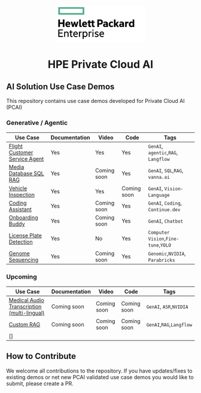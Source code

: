 <div align=center>
<img src="https://raw.githubusercontent.com/hpe-design/logos/master/Requirements/color-logo.png" alt="HPE Logo" height="100"/>

# HPE Private Cloud AI
</div>

##  AI Solution Use Case Demos

This repository contains use case demos developed for Private Cloud AI (PCAI)



### Generative / Agentic

| Use Case                                                      | Documentation | Video         | Code          | Tags                                      |
| --------------------------------------------------------------|---------------|---------------|---------------|-------------------------------------------|
| [Flight Customer Service Agent](flight-customer-service-agent)| Yes           | Yes           | Yes           |`GenAI`, `agentic`,`RAG`, `Langflow`       |
| [Media Database SQL RAG](media-database-sql-rag)              | Yes           | Coming soon   | Yes           |`GenAI`, `SQL`,`RAG`, `vanna.ai`           |
| [Vehicle Inspection](vechicle-inspection)                     | Yes           | Yes           | Coming soon   |`GenAI`, `Vision-Language`                 |
| [Coding Assistant](coding-assistant)                          | Yes           | Coming soon   | Yes           |`GenAI`, `Coding`, `Continue.dev`          |
| [Onboarding Buddy](onboarding-buddy)                          | Yes           | Coming soon   | Yes           |`GenAI`, `Chatbot`                         |
| [License Plate Detection](license-plate-number-detection)     | Yes           | No            | Yes           |`Computer Vision`,`Fine-tune`,`YOLO`       |
| [Genome Sequencing](genome-sequencing)                        | Yes           | Coming soon   | Yes           |`Genomic`,`NVIDIA`, `Parabricks`           |

### Upcoming

| Use Case                                                      | Documentation | Video         | Code          | Tags                                      |
| --------------------------------------------------------------|---------------|---------------|---------------|-------------------------------------------|
| [Medical Audio Transcription (multi-lingual)]()               | Coming soon   | Coming soon   | Coming soon   |`GenAI`, `ASR`,`NVIDIA`                    |
| [Custom RAG]()                                                | Coming soon   | Coming soon   | Coming soon   |`GenAI`,`RAG`,`Langflow`                   |
| []

## How to Contribute

We welcome all contributions to the repository. If you have updates/fixes to existing demos or net new PCAI validated use case demos you would like to submit, please create a PR.